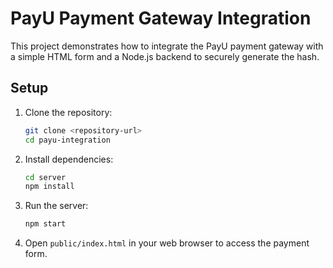 # PayU Payment Gateway Integration

This project demonstrates how to integrate the PayU payment gateway with a simple HTML form and a Node.js backend to securely generate the hash.

## Setup

1. Clone the repository:
    ```bash
    git clone <repository-url>
    cd payu-integration
    ```

2. Install dependencies:
    ```bash
    cd server
    npm install
    ```

3. Run the server:
    ```bash
    npm start
    ```

4. Open `public/index.html` in your web browser to access the payment form.
